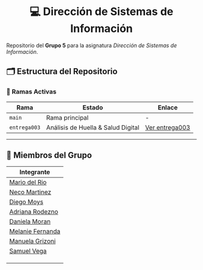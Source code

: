 <div align="center">

# 💻 Dirección de Sistemas de Información

</div>

Repositorio del **Grupo 5** para la asignatura *Dirección de Sistemas de Información*.

## 🗂️ Estructura del Repositorio

### 🔀 Ramas Activas
| Rama | Estado | Enlace |
|------|--------|-------------|
| `main` | Rama principal | - |
| `entrega003` |  Análisis de Huella & Salud Digital | [Ver entrega003](https://github.com/Mariodrm17/Trabajo-DSI/tree/entrega-003) |

---
    

## 👥 Miembros del Grupo

| Integrante |
|------------|
| [Mario del Rio](https://github.com/Mariodrm17)              |
| [Neco Martinez](https://github.com/nekiiiiis)               |
| [Diego Moys](https://github.com/TheMoys) |
| [Adriana Rodezno](https://github.com/adri-rodezno)  |
| [Daniela Moran](https://github.com/Danielamorg)     |
| [Melanie Fernanda](https://github.com/MelanieFernanda)   |
| [Manuela Grizoni](https://github.com/ManuelaGrzoni)      |
| [Samuel Vega](https://github.com/Samuelvga7)    |
| [](https://github.com/)    |
| [](https://github.com/)    |
| [](https://github.com/)    |
